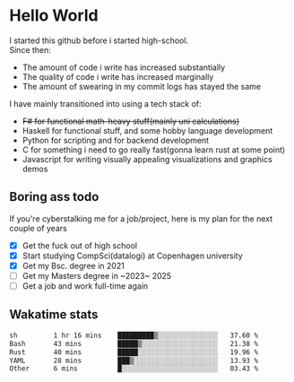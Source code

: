 # Hello World

I started this github before i started high-school.  
Since then:
- The amount of code i write has increased substantially
- The quality of code i write has increased marginally
- The amount of swearing in my commit logs has stayed the same

I have mainly transitioned into using a tech stack of:
- ~~F# for functional math-heavy stuff(mainly uni calculations)~~
- Haskell for functional stuff, and some hobby language development
- Python for scripting and for backend development
- C for something i need to go really fast(gonna learn rust at some point)
- Javascript for writing visually appealing visualizations and graphics demos

## Boring ass todo
If you're cyberstalking me for a job/project, here is my plan for the next couple of years
- [x] Get the fuck out of high school
- [x] Start studying CompSci(datalogi) at Copenhagen university
- [x] Get my Bsc. degree in 2021
- [ ] Get my Masters degree in ~2023~ 2025
- [ ] Get a job and work full-time again

## Wakatime stats
<!--START_SECTION:waka-->

```txt
sh         1 hr 16 mins    █████████▒░░░░░░░░░░░░░░░   37.60 %
Bash       43 mins         █████▒░░░░░░░░░░░░░░░░░░░   21.38 %
Rust       40 mins         █████░░░░░░░░░░░░░░░░░░░░   19.96 %
YAML       28 mins         ███▒░░░░░░░░░░░░░░░░░░░░░   13.93 %
Other      6 mins          █░░░░░░░░░░░░░░░░░░░░░░░░   03.43 %
```

<!--END_SECTION:waka-->
